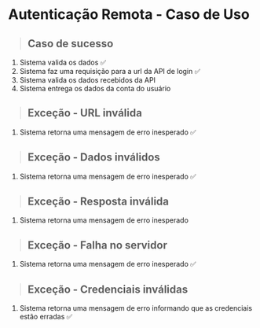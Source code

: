 # Autenticação Remota - Caso de Uso

> ## Caso de sucesso
1. Sistema valida os dados ✅
2. Sistema faz uma requisição para a url da API de login ✅
3. Sistema valida os dados recebidos da API
4. Sistema entrega os dados da conta do usuário

> ## Exceção - URL inválida
1. Sistema retorna uma mensagem de erro inesperado ✅

> ## Exceção - Dados inválidos
1. Sistema retorna uma mensagem de erro inesperado ✅

> ## Exceção - Resposta inválida
1. Sistema retorna uma mensagem de erro inesperado

> ## Exceção - Falha no servidor
1. Sistema retorna uma mensagem de erro inesperado ✅

> ## Exceção - Credenciais inválidas
1. Sistema retorna uma mensagem de erro informando que as credenciais estão erradas ✅